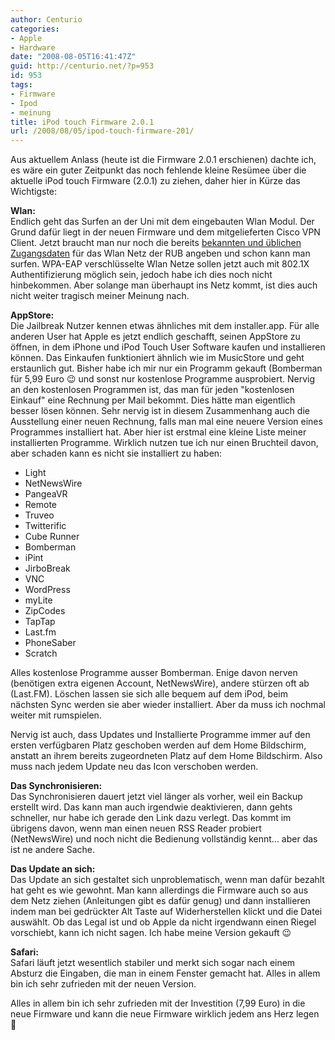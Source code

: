 ```yaml
---
author: Centurio
categories:
- Apple
- Hardware
date: "2008-08-05T16:41:47Z"
guid: http://centurio.net/?p=953
id: 953
tags:
- Firmware
- Ipod
- meinung
title: iPod touch Firmware 2.0.1
url: /2008/08/05/ipod-touch-firmware-201/
---
```

Aus aktuellem Anlass (heute ist die Firmware 2.0.1 erschienen) dachte ich, es wäre ein guter Zeitpunkt das noch fehlende kleine Resümee über die aktuelle iPod touch Firmware (2.0.1) zu ziehen, daher hier in Kürze das Wichtigste:

**Wlan:**  
Endlich geht das Surfen an der Uni mit dem eingebauten Wlan Modul. Der Grund dafür liegt in der neuen Firmware und dem mitgelieferten Cisco VPN Client. Jetzt braucht man nur noch die bereits [bekannten und üblichen Zugangsdaten](http://www.rz.ruhr-uni-bochum.de/dienste/netze/wlan/) für das Wlan Netz der RUB angeben und schon kann man surfen. WPA-EAP verschlüsselte Wlan Netze sollen jetzt auch mit 802.1X Authentifizierung möglich sein, jedoch habe ich dies noch nicht hinbekommen. Aber solange man überhaupt ins Netz kommt, ist dies auch nicht weiter tragisch meiner Meinung nach.

**AppStore:**  
Die Jailbreak Nutzer kennen etwas ähnliches mit dem installer.app. Für alle anderen User hat Apple es jetzt endlich geschafft, seinen AppStore zu öffnen, in dem iPhone und iPod Touch User Software kaufen und installieren können. Das Einkaufen funktioniert ähnlich wie im MusicStore und geht erstaunlich gut. Bisher habe ich mir nur ein Programm gekauft (Bomberman für 5,99 Euro 😉 und sonst nur kostenlose Programme ausprobiert. Nervig an den kostenlosen Programmen ist, das man für jeden  "kostenlosen Einkauf" eine Rechnung per Mail bekommt. Dies hätte man eigentlich besser lösen können. Sehr nervig ist in diesem Zusammenhang auch die Ausstellung einer neuen Rechnung, falls man mal eine neuere Version eines Programmes installiert hat. Aber hier ist erstmal eine kleine Liste meiner installierten Programme. Wirklich nutzen tue ich nur einen Bruchteil davon, aber schaden kann es nicht sie installiert zu haben:

  * Light
  * NetNewsWire
  * PangeaVR
  * Remote
  * Truveo
  * Twitterific
  * Cube Runner
  * Bomberman
  * iPint
  * JirboBreak
  * VNC
  * WordPress
  * myLite
  * ZipCodes
  * TapTap
  * Last.fm
  * PhoneSaber
  * Scratch

Alles kostenlose Programme ausser Bomberman. Enige davon nerven (benötigen extra eigenen Account, NetNewsWire), andere stürzen oft ab (Last.FM). Löschen lassen sie sich alle bequem auf dem iPod, beim nächsten Sync werden sie aber wieder installiert. Aber da muss ich nochmal weiter mit rumspielen.

Nervig ist auch, dass Updates und Installierte Programme immer auf den ersten verfügbaren Platz geschoben werden auf dem Home Bildschirm, anstatt an ihrem bereits zugeordneten Platz auf dem Home Bildschirm. Also muss nach jedem Update neu das Icon verschoben werden.

**Das Synchronisieren:**  
Das Synchronisieren dauert jetzt viel länger als vorher, weil ein Backup erstellt wird. Das kann man auch irgendwie deaktivieren, dann gehts schneller, nur habe ich gerade den Link dazu verlegt. Das kommt im übrigens davon, wenn man einen neuen RSS Reader probiert (NetNewsWire) und noch nicht die Bedienung vollständig kennt... aber das ist ne andere Sache.

**Das Update an sich:**  
Das Update an sich gestaltet sich unproblematisch, wenn man dafür bezahlt hat geht es wie gewohnt. Man kann allerdings die Firmware auch so aus dem Netz ziehen (Anleitungen gibt es dafür genug) und dann installieren indem man bei gedrückter Alt Taste auf Widerherstellen klickt und die Datei auswählt. Ob das Legal ist und ob Apple da nicht irgendwann einen Riegel vorschiebt, kann ich nicht sagen. Ich habe meine Version gekauft 😉

**Safari:**  
Safari läuft jetzt wesentlich stabiler und merkt sich sogar nach einem Absturz die Eingaben, die man in einem Fenster gemacht hat. Alles in allem bin ich sehr zufrieden mit der neuen Version.

Alles in allem bin ich sehr zufrieden mit der Investition (7,99 Euro) in die neue Firmware und kann die neue Firmware wirklich jedem ans Herz legen 🙂